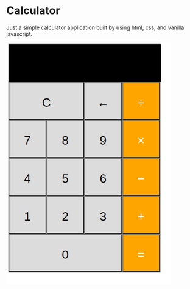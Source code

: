 # Calculator
Just a simple calculator application built by using html, css, and vanilla javascript.

![alt text](https://github.com/chizuo/Calculator/blob/main/demo.gif)



